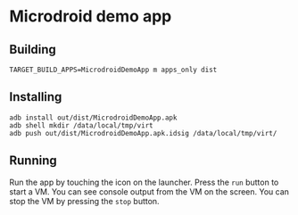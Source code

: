 # Microdroid demo app

## Building

```
TARGET_BUILD_APPS=MicrodroidDemoApp m apps_only dist
```

## Installing

```
adb install out/dist/MicrodroidDemoApp.apk
adb shell mkdir /data/local/tmp/virt
adb push out/dist/MicrodroidDemoApp.apk.idsig /data/local/tmp/virt/
```

## Running

Run the app by touching the icon on the launcher. Press the `run` button to
start a VM. You can see console output from the VM on the screen. You can stop
the VM by pressing the `stop` button.
